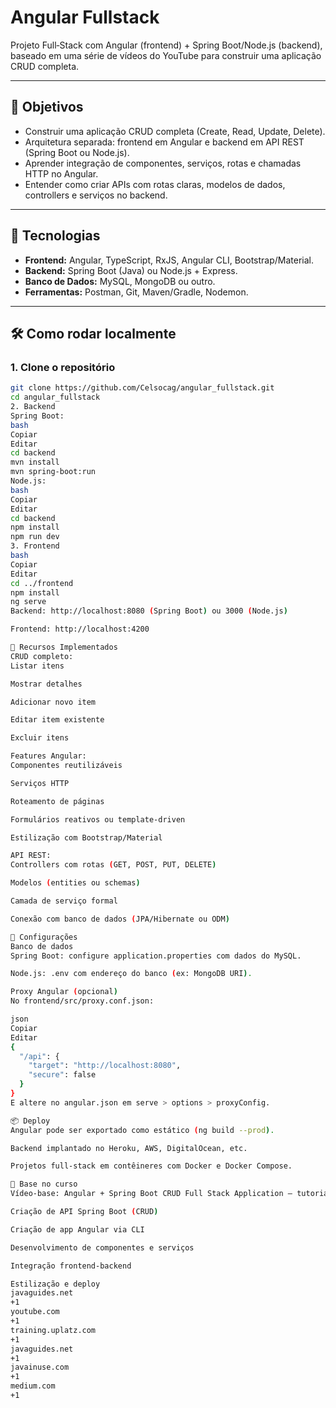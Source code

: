 # Angular Fullstack

Projeto Full‑Stack com Angular (frontend) + Spring Boot/Node.js (backend), baseado em uma série de vídeos do YouTube para construir uma aplicação CRUD completa.


---

## 🎯 Objetivos

- Construir uma aplicação CRUD completa (Create, Read, Update, Delete).
- Arquitetura separada: frontend em Angular e backend em API REST (Spring Boot ou Node.js).
- Aprender integração de componentes, serviços, rotas e chamadas HTTP no Angular.
- Entender como criar APIs com rotas claras, modelos de dados, controllers e serviços no backend.


---

## 🚀 Tecnologias

- **Frontend:** Angular, TypeScript, RxJS, Angular CLI, Bootstrap/Material.
- **Backend:** Spring Boot (Java) ou Node.js + Express.
- **Banco de Dados:** MySQL, MongoDB ou outro.
- **Ferramentas:** Postman, Git, Maven/Gradle, Nodemon.

---

## 🛠️ Como rodar localmente

### 1. Clone o repositório
```bash
git clone https://github.com/Celsocag/angular_fullstack.git
cd angular_fullstack
2. Backend
Spring Boot:
bash
Copiar
Editar
cd backend
mvn install
mvn spring-boot:run
Node.js:
bash
Copiar
Editar
cd backend
npm install
npm run dev
3. Frontend
bash
Copiar
Editar
cd ../frontend
npm install
ng serve
Backend: http://localhost:8080 (Spring Boot) ou 3000 (Node.js)

Frontend: http://localhost:4200

🧩 Recursos Implementados
CRUD completo:
Listar itens

Mostrar detalhes

Adicionar novo item

Editar item existente

Excluir itens

Features Angular:
Componentes reutilizáveis

Serviços HTTP

Roteamento de páginas

Formulários reativos ou template-driven

Estilização com Bootstrap/Material

API REST:
Controllers com rotas (GET, POST, PUT, DELETE)

Modelos (entities ou schemas)

Camada de serviço formal

Conexão com banco de dados (JPA/Hibernate ou ODM)

🔧 Configurações
Banco de dados
Spring Boot: configure application.properties com dados do MySQL.

Node.js: .env com endereço do banco (ex: MongoDB URI).

Proxy Angular (opcional)
No frontend/src/proxy.conf.json:

json
Copiar
Editar
{
  "/api": {
    "target": "http://localhost:8080",
    "secure": false
  }
}
E altere no angular.json em serve > options > proxyConfig.

📦 Deploy
Angular pode ser exportado como estático (ng build --prod).

Backend implantado no Heroku, AWS, DigitalOcean, etc.

Projetos full‑stack em contêineres com Docker e Docker Compose.

🎥 Base no curso
Vídeo-base: Angular + Spring Boot CRUD Full Stack Application — tutorial passo a passo cobrindo:

Criação de API Spring Boot (CRUD)

Criação de app Angular via CLI

Desenvolvimento de componentes e serviços

Integração frontend-backend

Estilização e deploy 
javaguides.net
+1
youtube.com
+1
training.uplatz.com
+1
javaguides.net
+1
javainuse.com
+1
medium.com
+1


